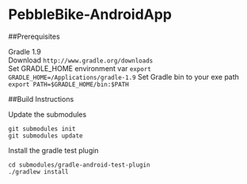 PebbleBike-AndroidApp
=====================

##Prerequisites  

Gradle 1.9  
Download ``http://www.gradle.org/downloads``  
Set GRADLE_HOME environment var ``export GRADLE_HOME=/Applications/gradle-1.9``
Set Gradle bin to your exe path ``export PATH=$GRADLE_HOME/bin:$PATH``


##Build Instructions  

Update the submodules 
```
git submodules init
git submodules update
```

Install the gradle test plugin
```
cd submodules/gradle-android-test-plugin
./gradlew install
```
